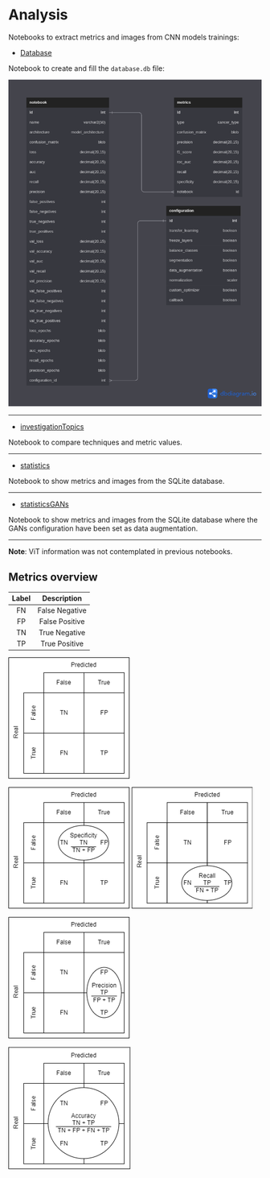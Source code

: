 # Analysis

Notebooks to extract metrics and images from CNN models trainings:
* [Database](database.ipynb)

Notebook to create and fill the `database.db` file:

![ER diagram](../docs/database%20diagram.png)
___
* [investigationTopics](investigationTopics.ipynb)

Notebook to compare techniques and metric values.
___
* [statistics](statistics.ipynb)

Notebook to show metrics and images from the SQLite database.
___
* [statisticsGANs](statisticsGANs.ipynb)

Notebook to show metrics and images from the SQLite database where the GANs configuration have been set as data augmentation.
___
**Note**: ViT information was not contemplated in previous notebooks.

## Metrics overview

Label | Description
:---: | :---:
FN | False Negative
FP | False Positive
TN | True Negative
TP | True Positive


![Confusion Matrix](../docs/confusionMatrix.png)

![Specificity](../docs/specificity.png)
![Recall](../docs/recall.png)

![Precision](../docs/precision.png)

![Accuracy](../docs/accuracy.png)
